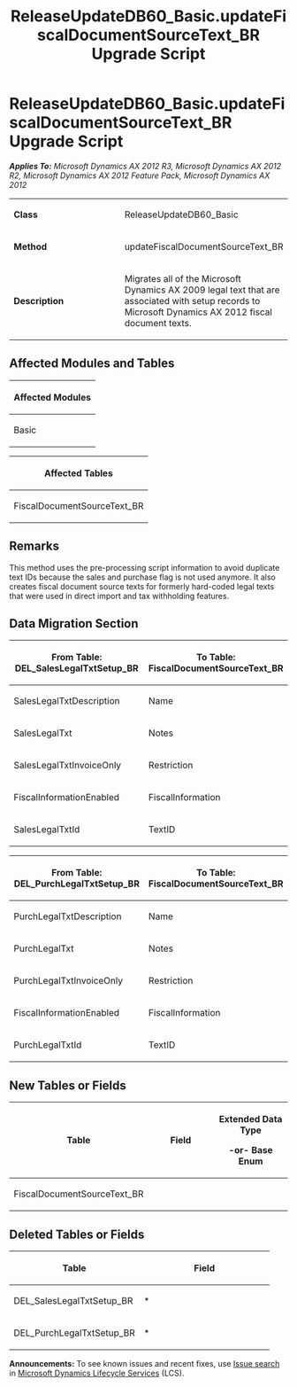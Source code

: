 ﻿---
title: ReleaseUpdateDB60_Basic.updateFiscalDocumentSourceText_BR Upgrade Script
TOCTitle: ReleaseUpdateDB60_Basic.updateFiscalDocumentSourceText_BR Upgrade Script
ms:assetid: 75ad375f-cf8f-c18d-0aa1-f777c1efaeac
ms:mtpsurl: https://msdn.microsoft.com/en-us/library/JJ719324(v=AX.60)
ms:contentKeyID: 49709116
ms.date: 05/18/2015
mtps_version: v=AX.60
---

# ReleaseUpdateDB60\_Basic.updateFiscalDocumentSourceText\_BR Upgrade Script 


_**Applies To:** Microsoft Dynamics AX 2012 R3, Microsoft Dynamics AX 2012 R2, Microsoft Dynamics AX 2012 Feature Pack, Microsoft Dynamics AX 2012_

<table>
<colgroup>
<col style="width: 50%" />
<col style="width: 50%" />
</colgroup>
<tbody>
<tr class="odd">
<td><p><strong>Class</strong></p></td>
<td><p>ReleaseUpdateDB60_Basic</p></td>
</tr>
<tr class="even">
<td><p><strong>Method</strong></p></td>
<td><p>updateFiscalDocumentSourceText_BR</p></td>
</tr>
<tr class="odd">
<td><p><strong>Description</strong></p></td>
<td><p>Migrates all of the Microsoft Dynamics AX 2009 legal text that are associated with setup records to Microsoft Dynamics AX 2012 fiscal document texts.</p></td>
</tr>
</tbody>
</table>


## Affected Modules and Tables

<table>
<colgroup>
<col style="width: 100%" />
</colgroup>
<thead>
<tr class="header">
<th><p>Affected Modules</p></th>
</tr>
</thead>
<tbody>
<tr class="odd">
<td><p>Basic</p></td>
</tr>
</tbody>
</table>


<table>
<colgroup>
<col style="width: 100%" />
</colgroup>
<thead>
<tr class="header">
<th><p>Affected Tables</p></th>
</tr>
</thead>
<tbody>
<tr class="odd">
<td><p>FiscalDocumentSourceText_BR</p></td>
</tr>
</tbody>
</table>


## Remarks

This method uses the pre-processing script information to avoid duplicate text IDs because the sales and purchase flag is not used anymore. It also creates fiscal document source texts for formerly hard-coded legal texts that were used in direct import and tax withholding features.

## Data Migration Section

<table>
<colgroup>
<col style="width: 50%" />
<col style="width: 50%" />
</colgroup>
<thead>
<tr class="header">
<th><p>From Table: DEL_SalesLegalTxtSetup_BR</p></th>
<th><p>To Table: FiscalDocumentSourceText_BR</p></th>
</tr>
</thead>
<tbody>
<tr class="odd">
<td><p>SalesLegalTxtDescription</p></td>
<td><p>Name</p></td>
</tr>
<tr class="even">
<td><p>SalesLegalTxt</p></td>
<td><p>Notes</p></td>
</tr>
<tr class="odd">
<td><p>SalesLegalTxtInvoiceOnly</p></td>
<td><p>Restriction</p></td>
</tr>
<tr class="even">
<td><p>FiscalInformationEnabled</p></td>
<td><p>FiscalInformation</p></td>
</tr>
<tr class="odd">
<td><p>SalesLegalTxtId</p></td>
<td><p>TextID</p></td>
</tr>
</tbody>
</table>


<table>
<colgroup>
<col style="width: 50%" />
<col style="width: 50%" />
</colgroup>
<thead>
<tr class="header">
<th><p>From Table: DEL_PurchLegalTxtSetup_BR</p></th>
<th><p>To Table: FiscalDocumentSourceText_BR</p></th>
</tr>
</thead>
<tbody>
<tr class="odd">
<td><p>PurchLegalTxtDescription</p></td>
<td><p>Name</p></td>
</tr>
<tr class="even">
<td><p>PurchLegalTxt</p></td>
<td><p>Notes</p></td>
</tr>
<tr class="odd">
<td><p>PurchLegalTxtInvoiceOnly</p></td>
<td><p>Restriction</p></td>
</tr>
<tr class="even">
<td><p>FiscalInformationEnabled</p></td>
<td><p>FiscalInformation</p></td>
</tr>
<tr class="odd">
<td><p>PurchLegalTxtId</p></td>
<td><p>TextID</p></td>
</tr>
</tbody>
</table>


## New Tables or Fields

<table>
<colgroup>
<col style="width: 33%" />
<col style="width: 33%" />
<col style="width: 33%" />
</colgroup>
<thead>
<tr class="header">
<th><p>Table</p></th>
<th><p>Field</p></th>
<th><p>Extended Data Type</p>
<p>-or- Base Enum</p></th>
</tr>
</thead>
<tbody>
<tr class="odd">
<td><p>FiscalDocumentSourceText_BR</p></td>
<td><p></p></td>
<td><p></p></td>
</tr>
</tbody>
</table>


## Deleted Tables or Fields

<table>
<colgroup>
<col style="width: 50%" />
<col style="width: 50%" />
</colgroup>
<thead>
<tr class="header">
<th><p>Table</p></th>
<th><p>Field</p></th>
</tr>
</thead>
<tbody>
<tr class="odd">
<td><p>DEL_SalesLegalTxtSetup_BR</p></td>
<td><p>*</p></td>
</tr>
<tr class="even">
<td><p>DEL_PurchLegalTxtSetup_BR</p></td>
<td><p>*</p></td>
</tr>
</tbody>
</table>

  
**Announcements:** To see known issues and recent fixes, use [Issue search](http://go.microsoft.com/fwlink/?linkid=389258) in [Microsoft Dynamics Lifecycle Services](http://go.microsoft.com/fwlink/?linkid=306505) (LCS).

